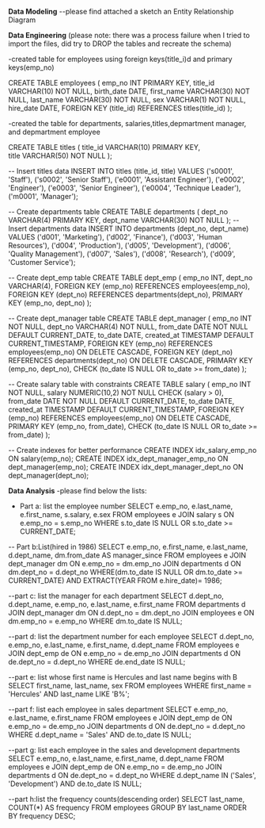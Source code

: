 **Data Modeling**
--please find attached a sketch an Entity Relationship Diagram 

**Data Engineering** 
(please note: there was a process failure when I tried to import the files, did try to DROP the tables and recreate the schema) 

-created table for employees using foreign keys(title_i)d and primary keys(emp_no)

   CREATE TABLE employees (
    emp_no INT PRIMARY KEY,
    title_id VARCHAR(10) NOT NULL,
    birth_date DATE,
    first_name VARCHAR(30) NOT NULL,
    last_name VARCHAR(30) NOT NULL,
    sex VARCHAR(1) NOT NULL,
    hire_date DATE,
    FOREIGN KEY (title_id) REFERENCES titles(title_id)
);

-created the table for departments, salaries,titles,depmartment manager, and depmartment employee 

CREATE TABLE titles (
    title_id VARCHAR(10) PRIMARY KEY,  
    title VARCHAR(50) NOT NULL
);

-- Insert titles data
INSERT INTO titles (title_id, title)
VALUES 
    ('s0001', 'Staff'),
    ('s0002', 'Senior Staff'),
    ('e0001', 'Assistant Engineer'),
    ('e0002', 'Engineer'),
    ('e0003', 'Senior Engineer'),
    ('e0004', 'Technique Leader'),
    ('m0001', 'Manager');

-- Create departments table
CREATE TABLE departments (
    dept_no VARCHAR(4) PRIMARY KEY,
    dept_name VARCHAR(30) NOT NULL
);
-- Insert departments data
INSERT INTO departments (dept_no, dept_name)
VALUES 
    ('d001', 'Marketing'),
    ('d002', 'Finance'),
    ('d003', 'Human Resources'),
    ('d004', 'Production'),
    ('d005', 'Development'),
    ('d006', 'Quality Management'),
    ('d007', 'Sales'),
    ('d008', 'Research'),
    ('d009', 'Customer Service');

-- Create dept_emp table
CREATE TABLE dept_emp (
    emp_no INT,
    dept_no VARCHAR(4),
    FOREIGN KEY (emp_no) REFERENCES employees(emp_no),
    FOREIGN KEY (dept_no) REFERENCES departments(dept_no),
    PRIMARY KEY (emp_no, dept_no)
);

-- Create dept_manager table 
CREATE TABLE dept_manager (
    emp_no INT NOT NULL,
    dept_no VARCHAR(4) NOT NULL,
    from_date DATE NOT NULL DEFAULT CURRENT_DATE,
    to_date DATE,
    created_at TIMESTAMP DEFAULT CURRENT_TIMESTAMP,
    FOREIGN KEY (emp_no) REFERENCES employees(emp_no) ON DELETE CASCADE,
    FOREIGN KEY (dept_no) REFERENCES departments(dept_no) ON DELETE CASCADE,
    PRIMARY KEY (emp_no, dept_no),
    CHECK (to_date IS NULL OR to_date >= from_date)
);

-- Create salary table with constraints
CREATE TABLE salary (
    emp_no INT NOT NULL,
    salary NUMERIC(10,2) NOT NULL CHECK (salary > 0),
    from_date DATE NOT NULL DEFAULT CURRENT_DATE,
    to_date DATE,
    created_at TIMESTAMP DEFAULT CURRENT_TIMESTAMP,
    FOREIGN KEY (emp_no) REFERENCES employees(emp_no) ON DELETE CASCADE,
    PRIMARY KEY (emp_no, from_date),
    CHECK (to_date IS NULL OR to_date >= from_date)
);
 
-- Create indexes for better performance
CREATE INDEX idx_salary_emp_no ON salary(emp_no);
CREATE INDEX idx_dept_manager_emp_no ON dept_manager(emp_no);
CREATE INDEX idx_dept_manager_dept_no ON dept_manager(dept_no);

**Data Analysis** 
-please find below the lists:
- Part a: list the employee number
SELECT 
    e.emp_no,
    e.last_name,
    e.first_name,
    s.salary,
	e.sex
FROM employees e
JOIN salary s ON e.emp_no = s.emp_no
WHERE s.to_date IS NULL OR s.to_date >= CURRENT_DATE;
 
-- Part b:List(hired in 1986)
SELECT 
    e.emp_no,
    e.first_name,
    e.last_name,
    d.dept_name,
    dm.from_date AS manager_since
FROM employees e
JOIN dept_manager dm ON e.emp_no = dm.emp_no
JOIN departments d ON dm.dept_no = d.dept_no
WHERE(dm.to_date IS NULL OR dm.to_date >= CURRENT_DATE)
 AND EXTRACT(YEAR FROM e.hire_date)= 1986;

--part c: list the manager for each department 
SELECT d.dept_no, d.dept_name, e.emp_no, e.last_name, e.first_name
FROM departments d
JOIN dept_manager dm ON d.dept_no = dm.dept_no
JOIN employees e ON dm.emp_no = e.emp_no
WHERE dm.to_date IS NULL; 

--part d: list the department number for each employee
SELECT d.dept_no, e.emp_no, e.last_name, e.first_name, d.dept_name
FROM employees e
JOIN dept_emp de ON e.emp_no = de.emp_no
JOIN departments d ON de.dept_no = d.dept_no
WHERE de.end_date IS NULL;

--part e: list whose first name is Hercules and last name begins with B
SELECT first_name, last_name, sex
FROM employees
WHERE first_name = 'Hercules' AND last_name LIKE 'B%';

--part f: list each employee in sales department 
SELECT e.emp_no, e.last_name, e.first_name
FROM employees e
JOIN dept_emp de ON e.emp_no = de.emp_no
JOIN departments d ON de.dept_no = d.dept_no
WHERE d.dept_name = 'Sales' AND de.to_date IS NULL; 

--part g: list each employee in the sales and development departments 
SELECT e.emp_no, e.last_name, e.first_name, d.dept_name
FROM employees e
JOIN dept_emp de ON e.emp_no = de.emp_no
JOIN departments d ON de.dept_no = d.dept_no
WHERE d.dept_name IN ('Sales', 'Development') AND de.to_date IS NULL;

--part h:list the frequency counts(descending order)
SELECT last_name, COUNT(*) AS frequency
FROM employees
GROUP BY last_name
ORDER BY frequency DESC;
